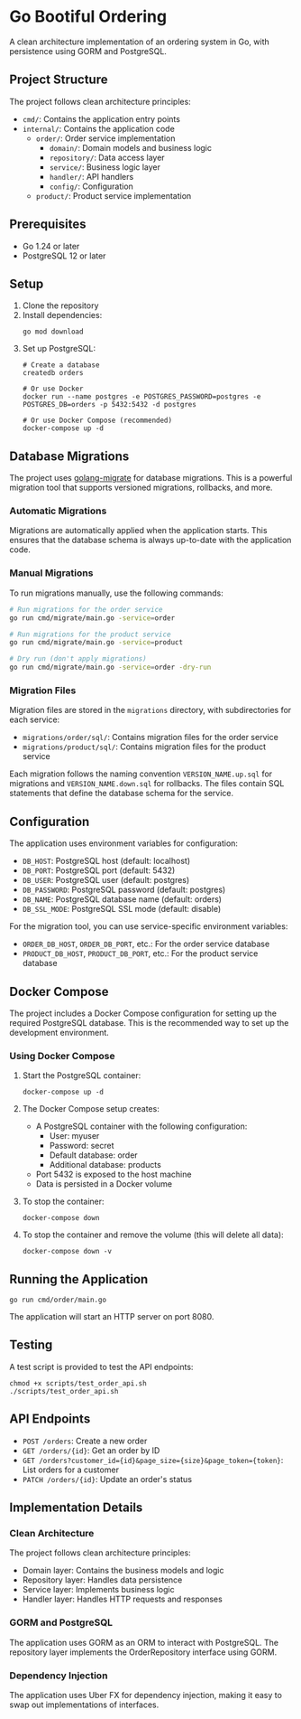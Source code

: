 # Go Bootiful Ordering

A clean architecture implementation of an ordering system in Go, with persistence using GORM and PostgreSQL.

## Project Structure

The project follows clean architecture principles:

- `cmd/`: Contains the application entry points
- `internal/`: Contains the application code
  - `order/`: Order service implementation
    - `domain/`: Domain models and business logic
    - `repository/`: Data access layer
    - `service/`: Business logic layer
    - `handler/`: API handlers
    - `config/`: Configuration
  - `product/`: Product service implementation

## Prerequisites

- Go 1.24 or later
- PostgreSQL 12 or later

## Setup

1. Clone the repository
2. Install dependencies:
   ```
   go mod download
   ```
3. Set up PostgreSQL:
   ```
   # Create a database
   createdb orders

   # Or use Docker
   docker run --name postgres -e POSTGRES_PASSWORD=postgres -e POSTGRES_DB=orders -p 5432:5432 -d postgres

   # Or use Docker Compose (recommended)
   docker-compose up -d
   ```

## Database Migrations

The project uses [golang-migrate](https://github.com/golang-migrate/migrate) for database migrations. This is a powerful migration tool that supports versioned migrations, rollbacks, and more.

### Automatic Migrations

Migrations are automatically applied when the application starts. This ensures that the database schema is always up-to-date with the application code.

### Manual Migrations

To run migrations manually, use the following commands:

```bash
# Run migrations for the order service
go run cmd/migrate/main.go -service=order

# Run migrations for the product service
go run cmd/migrate/main.go -service=product

# Dry run (don't apply migrations)
go run cmd/migrate/main.go -service=order -dry-run
```

### Migration Files

Migration files are stored in the `migrations` directory, with subdirectories for each service:

- `migrations/order/sql/`: Contains migration files for the order service
- `migrations/product/sql/`: Contains migration files for the product service

Each migration follows the naming convention `VERSION_NAME.up.sql` for migrations and `VERSION_NAME.down.sql` for rollbacks. The files contain SQL statements that define the database schema for the service.

## Configuration

The application uses environment variables for configuration:

- `DB_HOST`: PostgreSQL host (default: localhost)
- `DB_PORT`: PostgreSQL port (default: 5432)
- `DB_USER`: PostgreSQL user (default: postgres)
- `DB_PASSWORD`: PostgreSQL password (default: postgres)
- `DB_NAME`: PostgreSQL database name (default: orders)
- `DB_SSL_MODE`: PostgreSQL SSL mode (default: disable)

For the migration tool, you can use service-specific environment variables:

- `ORDER_DB_HOST`, `ORDER_DB_PORT`, etc.: For the order service database
- `PRODUCT_DB_HOST`, `PRODUCT_DB_PORT`, etc.: For the product service database

## Docker Compose

The project includes a Docker Compose configuration for setting up the required PostgreSQL database. This is the recommended way to set up the development environment.

### Using Docker Compose

1. Start the PostgreSQL container:
   ```
   docker-compose up -d
   ```

2. The Docker Compose setup creates:
   - A PostgreSQL container with the following configuration:
     - User: myuser
     - Password: secret
     - Default database: order
     - Additional database: products
   - Port 5432 is exposed to the host machine
   - Data is persisted in a Docker volume

3. To stop the container:
   ```
   docker-compose down
   ```

4. To stop the container and remove the volume (this will delete all data):
   ```
   docker-compose down -v
   ```

## Running the Application

```
go run cmd/order/main.go
```

The application will start an HTTP server on port 8080.

## Testing

A test script is provided to test the API endpoints:

```
chmod +x scripts/test_order_api.sh
./scripts/test_order_api.sh
```

## API Endpoints

- `POST /orders`: Create a new order
- `GET /orders/{id}`: Get an order by ID
- `GET /orders?customer_id={id}&page_size={size}&page_token={token}`: List orders for a customer
- `PATCH /orders/{id}`: Update an order's status

## Implementation Details

### Clean Architecture

The project follows clean architecture principles:

- Domain layer: Contains the business models and logic
- Repository layer: Handles data persistence
- Service layer: Implements business logic
- Handler layer: Handles HTTP requests and responses

### GORM and PostgreSQL

The application uses GORM as an ORM to interact with PostgreSQL. The repository layer implements the OrderRepository interface using GORM.

### Dependency Injection

The application uses Uber FX for dependency injection, making it easy to swap out implementations of interfaces.
